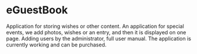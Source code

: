# eGuestBook
Application for storing wishes or other content. An application for special events, we add photos, wishes or an entry, and then it is displayed on one page. Adding users by the administrator, full user manual. The application is currently working and can be purchased.
